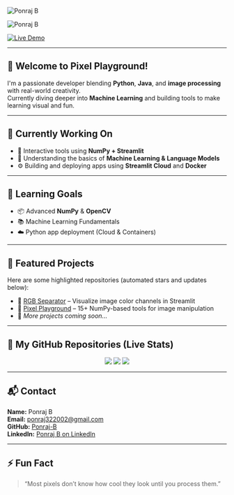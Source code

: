 ![Ponraj B](https://readme-typing-svg.demolab.com/?lines=👋+Hi,+I'm+Ponraj+B;💻+Python+%26+Java+Developer;🎨+Image+Processing+Enthusiast;🚀+Streamlit+Lover;🧠+Learning+Machine+Learning+Fundamentals)

<p align="center">

  ![Ponraj B](https://readme-typing-svg.demolab.com/?lines=👋+Hi,+I'm+Ponraj+B;💻+Python+%26+Java+Developer;🎨+Image+Processing+Enthusiast;🚀+Streamlit+Lover;🧠+Learning+Machine+Learning+Fundamentals)
  
  <a href="https://pixelplayground.streamlit.app/" target="_blank">
    <img src="https://img.shields.io/badge/🔴 Live Demo-PixelPlayground-red?style=for-the-badge&logo=streamlit" alt="Live Demo">
  </a>
</p>

---

## 🎯 Welcome to Pixel Playground!

I'm a passionate developer blending **Python**, **Java**, and **image processing** with real-world creativity.  
Currently diving deeper into **Machine Learning** and building tools to make learning visual and fun.

---

## 🔭 Currently Working On

- 🧪 Interactive tools using **NumPy + Streamlit**
- 🤖 Understanding the basics of **Machine Learning & Language Models**
- ⚙️ Building and deploying apps using **Streamlit Cloud** and **Docker**

---

## 🌱 Learning Goals

- 📦 Advanced **NumPy** & **OpenCV**
- 📚 Machine Learning Fundamentals
- ☁️ Python app deployment (Cloud & Containers)

---

## 🚀 Featured Projects

Here are some highlighted repositories (automated stars and updates below):

- 🎨 [RGB Separator](https://github.com/Ponraj-B/RGB-Channel-Viewer) – Visualize image color channels in Streamlit  
- 🧰 [Pixel Playground](https://github.com/Ponraj-B/pixel-playground) – 15+ NumPy-based tools for image manipulation  
- 🔧 *More projects coming soon...*

---

## 📂 My GitHub Repositories (Live Stats)

<p align="center">
  <img src="https://github-readme-stats.vercel.app/api/top-langs/?username=Ponraj-B&layout=compact&theme=radical" />
  <img src="https://github-readme-stats.vercel.app/api?username=Ponraj-B&show_icons=true&theme=radical" />
  <img src="https://github-readme-streak-stats.herokuapp.com/?user=Ponraj-B&theme=radical" />
</p>

---

## 📬 Contact

**Name:** Ponraj B  
**Email:** [ponraj322002@gmail.com](mailto:ponraj322002@gmail.com)  
**GitHub:** [Ponraj-B](https://github.com/Ponraj-B)  
**LinkedIn:** [Ponraj B on LinkedIn](https://in.linkedin.com/in/ponraj-b-96a917264)

---

## ⚡ Fun Fact

> “Most pixels don’t know how cool they look until you process them.”
